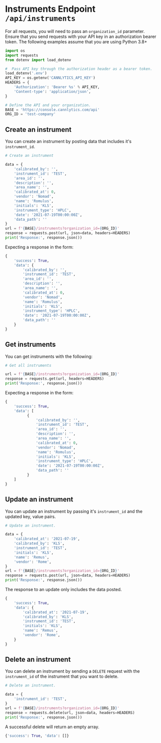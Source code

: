 # Instruments Endpoint `/api/instruments`

For all requests, you will need to pass an `organization_id` parameter. Ensure that you send requests with your API key in an authorization bearer token. The following examples assume that you are using Python 3.8+

```py
import os
import requests
from dotenv import load_dotenv

#  Pass API key through the authorization header as a bearer token.
load_dotenv('.env')
API_KEY = os.getenv('CANNLYTICS_API_KEY')
HEADERS = {
    'Authorization': 'Bearer %s' % API_KEY,
    'Content-type': 'application/json',
}

# Define the API and your organization.
BASE = 'https://console.cannlytics.com/api'
ORG_ID = 'test-company'
```

## Create an instrument

You can create an instrument by posting data that includes it's `instrument_id`.

```py
# Create an instrument

data = {
    'calibrated_by': '',
    'instrument_id': 'TEST',
    'area_id': '',
    'description': '',
    'area_name': '',
    'calibrated_at': 0,
    'vendor': 'Nomad',
    'name': 'Romulus',
    'initials': 'KLS',
    'instrument_type': 'HPLC',
    'date': '2021-07-19T00:00:00Z',
    'data_path': ''
}
url = f'{BASE}/instruments?organization_id={ORG_ID}'
response = requests.post(url, json=data, headers=HEADERS)
print('Response:', response.json())
```

Expecting a response in the form:

```py
{
    'success': True,
    'data': {
        'calibrated_by': '',
        'instrument_id': 'TEST',
        'area_id': '',
        'description': '',
        'area_name': '',
        'calibrated_at': 0,
        'vendor': 'Nomad',
        'name': 'Romulus',
        'initials': 'KLS',
        'instrument_type': 'HPLC',
        'date': '2021-07-19T00:00:00Z',
        'data_path': ''
    }
}
```

## Get instruments

You can get instruments with the following:

```py
# Get all instruments

url = f'{BASE}/instruments?organization_id={ORG_ID}'
response = requests.get(url, headers=HEADERS)
print('Response:', response.json())
```

Expecting a response in the form:

```py
{
    'success': True,
    'data': [
          {
              'calibrated_by': '',
              'instrument_id': 'TEST',
              'area_id': '',
              'description': '',
              'area_name': '',
              'calibrated_at': 0,
              'vendor': 'Nomad',
              'name': 'Romulus',
              'initials': 'KLS',
              'instrument_type': 'HPLC',
              'date': '2021-07-19T00:00:00Z',
              'data_path': ''
          }
    ]
}
```

## Update an instrument

You can update an instrument by passing it's `instrument_id` and the updated key, value pairs.

```py
# Update an instrument.

data = {
    'calibrated_at': '2021-07-19',
    'calibrated_by': 'KLS',
    'instrument_id': 'TEST',
    'initials': 'KLS',
    'name': 'Remus',
    'vendor': 'Rome',
}
url = f'{BASE}/instruments?organization_id={ORG_ID}'
response = requests.post(url, json=data, headers=HEADERS)
print('Response:', response.json())
```

The response to an update only includes the data posted.

```py
{
    'success': True,
    'data': {
        'calibrated_at': '2021-07-19',
        'calibrated_by': 'KLS',
        'instrument_id': 'TEST',
        'initials': 'KLS',
        'name': 'Remus',
        'vendor': 'Rome',
    }
}
```

## Delete an instrument

You can delete an instrument by sending a `DELETE` request with the `instrument_id` of the instrument that you want to delete.

```py
# Delete an instrument.

data = {
    'instrument_id': 'TEST',
}
url = f'{BASE}/instruments?organization_id={ORG_ID}'
response = requests.delete(url, json=data, headers=HEADERS)
print('Response:', response.json())
```

A successful delete will return an empty array.

```py
{'success': True, 'data': []}
```
